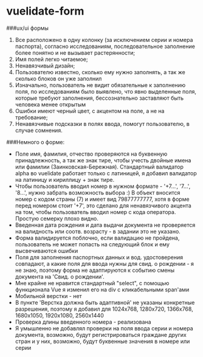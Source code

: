 # vuelidate-form

###ux/ui формы
1. Все расположено в одну колонку (за исключением серии и номера паспорта), согласно исследованиям, последовательное
заполнение более понятно и не вызывает растерянности; 
2. Имя полей легко читаемое;
3. Ненавязчивый дизайн;
4. Пользователю известно, сколько ему нужно заполнять, а так же сколько блоков он уже заполнил
5. Изначально, пользователь не видит обязательные к заполнению поля, по исследованиям было выявлено, что
явно выделенные поля, которые требуют заполнения, бессознательно заставляют быть человека менее открытым 
6. Ошибки имеют черный цвет, с акцентом на поле, а не на требование;
7. Ненавязчивые подсказки в полях ввода, помогут пользователю, в случае сомнения.


###Немного о форме:
* Поле имя, фамилия, отчество проверяются на буквенную принадлежность, а так же
знак тире, чтобы учесть двойные имена или фамилии (Заинковская-Бережная). Стандартный
валидатор alpha во vuelidate работает только с латиницей, я добавил валидатор на
латиницу и кириллицу + знак тире. 
* Чтобы пользователь вводил номер в нужном формате - '+7...', '7...', '8...', нужно
забрать возможность выбора :) В объект вносится номер с кодом страны (7) и имеет вид
79877777777, хотя в форме перед номером стоит '+7', это сделано для ненавязчивого акцента
на том, чтобы пользователь вводил номер с кода оператора. Простую семерку плохо видно.
* Введенная дата рождения и дата выдачи документа не проверяется на валидность или 
соотв. возрасту - в задании это не указано.
* Форма валидируется поблочно, если валидацию не пройдена, пользователь не может
попасть на следующий блок и ему высвечиваются ошибки
* Поля для заполнения паспортных данных и вод. удостоверения совпадают, а 
какие поля для ввода нужны для свид. о рождении - я не знаю, поэтому форма
не адаптируются к событию смены документа на 'Свид. о рождении'.
* Мне крайне не нравится стандартный "select", с помощью функционала Vue я изменил 
его на div с кликабельными span'aми 
* Мобильной верстки - нет
* В пункте 'Верстка должна быть адаптивной' не указаны конкретные разрешения, 
поэтому я добавил для 1024х768, 1280х720, 1366х768, 1680х1050, 1920х1080, 2560х1440
* Проверка длины введенного номера - реализована
* Я умышленно не добавлял проверки на поля ввода серии и номера документа, 
возможно, будут регистрироваться граждане других стран и у них, возможно, будут
буквенные значения в номере или серии
